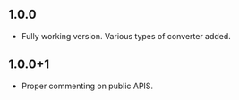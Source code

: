 ## 1.0.0

- Fully working version. Various types of converter added.

## 1.0.0+1

- Proper commenting on public APIS.